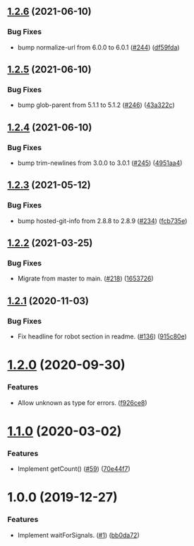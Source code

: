 ## [1.2.6](https://github.com/thenativeweb/wait-for-signals/compare/1.2.5...1.2.6) (2021-06-10)


### Bug Fixes

* bump normalize-url from 6.0.0 to 6.0.1 ([#244](https://github.com/thenativeweb/wait-for-signals/issues/244)) ([df59fda](https://github.com/thenativeweb/wait-for-signals/commit/df59fda27f6a7d8a19693c794ff035ab965210d7))

## [1.2.5](https://github.com/thenativeweb/wait-for-signals/compare/1.2.4...1.2.5) (2021-06-10)


### Bug Fixes

* bump glob-parent from 5.1.1 to 5.1.2 ([#246](https://github.com/thenativeweb/wait-for-signals/issues/246)) ([43a322c](https://github.com/thenativeweb/wait-for-signals/commit/43a322c0e0c69997668460d7af0db9eb488f6492))

## [1.2.4](https://github.com/thenativeweb/wait-for-signals/compare/1.2.3...1.2.4) (2021-06-10)


### Bug Fixes

* bump trim-newlines from 3.0.0 to 3.0.1 ([#245](https://github.com/thenativeweb/wait-for-signals/issues/245)) ([4951aa4](https://github.com/thenativeweb/wait-for-signals/commit/4951aa46c9b80fffdb1d966b6286fabbd5955271))

## [1.2.3](https://github.com/thenativeweb/wait-for-signals/compare/1.2.2...1.2.3) (2021-05-12)


### Bug Fixes

* bump hosted-git-info from 2.8.8 to 2.8.9 ([#234](https://github.com/thenativeweb/wait-for-signals/issues/234)) ([fcb735e](https://github.com/thenativeweb/wait-for-signals/commit/fcb735e79eda58cc706443a6966ef55405fe0e11))

## [1.2.2](https://github.com/thenativeweb/wait-for-signals/compare/1.2.1...1.2.2) (2021-03-25)


### Bug Fixes

* Migrate from master to main. ([#218](https://github.com/thenativeweb/wait-for-signals/issues/218)) ([1653726](https://github.com/thenativeweb/wait-for-signals/commit/1653726d30f8289da96df00157c4cda4033a5356))

## [1.2.1](https://github.com/thenativeweb/wait-for-signals/compare/1.2.0...1.2.1) (2020-11-03)


### Bug Fixes

* Fix headline for robot section in readme. ([#136](https://github.com/thenativeweb/wait-for-signals/issues/136)) ([915c80e](https://github.com/thenativeweb/wait-for-signals/commit/915c80e720adf92f4b314c35cd0a7468d76134bf))

# [1.2.0](https://github.com/thenativeweb/wait-for-signals/compare/1.1.0...1.2.0) (2020-09-30)


### Features

* Allow unknown as type for errors. ([f926ce8](https://github.com/thenativeweb/wait-for-signals/commit/f926ce8192043d49cff06eab27acde568038c7d9))

# [1.1.0](https://github.com/thenativeweb/wait-for-signals/compare/1.0.0...1.1.0) (2020-03-02)


### Features

* Implement getCount() ([#59](https://github.com/thenativeweb/wait-for-signals/issues/59)) ([70e44f7](https://github.com/thenativeweb/wait-for-signals/commit/70e44f719471e052d21d7fc2c86f8584d47fadb4))

# 1.0.0 (2019-12-27)


### Features

* Implement waitForSignals. ([#1](https://github.com/thenativeweb/wait-for-signals/issues/1)) ([bb0da72](https://github.com/thenativeweb/wait-for-signals/commit/bb0da72f448c629e50b64c0f0e11ff0b4fba373b))
